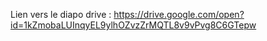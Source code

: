 Lien vers le diapo drive : https://drive.google.com/open?id=1kZmobaLUInqyEL9ylhOZvzZrMQTL8v9vPvg8C6GTepw